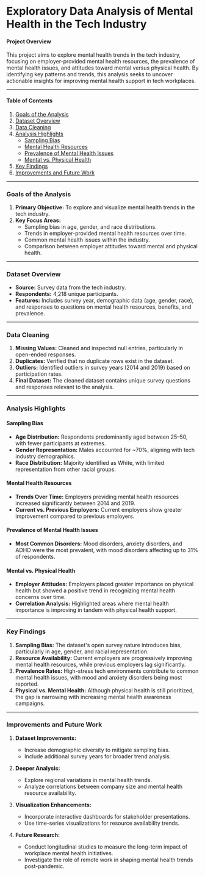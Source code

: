 # Exploratory Data Analysis of Mental Health in the Tech Industry

#### **Project Overview**
This project aims to explore mental health trends in the tech industry, focusing on employer-provided mental health resources, the prevalence of mental health issues, and attitudes toward mental versus physical health. By identifying key patterns and trends, this analysis seeks to uncover actionable insights for improving mental health support in tech workplaces.

---

#### **Table of Contents**
1. [Goals of the Analysis](#goals-of-the-analysis)
2. [Dataset Overview](#dataset-overview)
3. [Data Cleaning](#data-cleaning)
4. [Analysis Highlights](#analysis-highlights)
    - [Sampling Bias](#sampling-bias)
    - [Mental Health Resources](#mental-health-resources)
    - [Prevalence of Mental Health Issues](#prevalence-of-mental-health-issues)
    - [Mental vs. Physical Health](#mental-vs-physical-health)
5. [Key Findings](#key-findings)
6. [Improvements and Future Work](#improvements-and-future-work)

---

### **Goals of the Analysis**

1. **Primary Objective:** To explore and visualize mental health trends in the tech industry.  
2. **Key Focus Areas:**
   - Sampling bias in age, gender, and race distributions.
   - Trends in employer-provided mental health resources over time.
   - Common mental health issues within the industry.
   - Comparison between employer attitudes toward mental and physical health.

---

### **Dataset Overview**

- **Source:** Survey data from the tech industry.  
- **Respondents:** 4,218 unique participants.  
- **Features:** Includes survey year, demographic data (age, gender, race), and responses to questions on mental health resources, benefits, and prevalence.

---

### **Data Cleaning**

1. **Missing Values:** Cleaned and inspected null entries, particularly in open-ended responses.  
2. **Duplicates:** Verified that no duplicate rows exist in the dataset.  
3. **Outliers:** Identified outliers in survey years (2014 and 2019) based on participation rates.  
4. **Final Dataset:** The cleaned dataset contains unique survey questions and responses relevant to the analysis.

---

### **Analysis Highlights**

#### **Sampling Bias**
- **Age Distribution:** Respondents predominantly aged between 25–50, with fewer participants at extremes.  
- **Gender Representation:** Males accounted for ~70%, aligning with tech industry demographics.  
- **Race Distribution:** Majority identified as White, with limited representation from other racial groups.

#### **Mental Health Resources**
- **Trends Over Time:** Employers providing mental health resources increased significantly between 2014 and 2019.  
- **Current vs. Previous Employers:** Current employers show greater improvement compared to previous employers.

#### **Prevalence of Mental Health Issues**
- **Most Common Disorders:** Mood disorders, anxiety disorders, and ADHD were the most prevalent, with mood disorders affecting up to 31% of respondents.

#### **Mental vs. Physical Health**
- **Employer Attitudes:** Employers placed greater importance on physical health but showed a positive trend in recognizing mental health concerns over time.  
- **Correlation Analysis:** Highlighted areas where mental health importance is improving in tandem with physical health support.

---

### **Key Findings**

1. **Sampling Bias:** The dataset's open survey nature introduces bias, particularly in age, gender, and racial representation.  
2. **Resource Availability:** Current employers are progressively improving mental health resources, while previous employers lag significantly.  
3. **Prevalence Rates:** High-stress tech environments contribute to common mental health issues, with mood and anxiety disorders being most reported.  
4. **Physical vs. Mental Health:** Although physical health is still prioritized, the gap is narrowing with increasing mental health awareness campaigns.

---

### **Improvements and Future Work**

1. **Dataset Improvements:**
   - Increase demographic diversity to mitigate sampling bias.
   - Include additional survey years for broader trend analysis.

2. **Deeper Analysis:**
   - Explore regional variations in mental health trends.
   - Analyze correlations between company size and mental health resource availability.

3. **Visualization Enhancements:**
   - Incorporate interactive dashboards for stakeholder presentations.
   - Use time-series visualizations for resource availability trends.

4. **Future Research:**
   - Conduct longitudinal studies to measure the long-term impact of workplace mental health initiatives.  
   - Investigate the role of remote work in shaping mental health trends post-pandemic.


